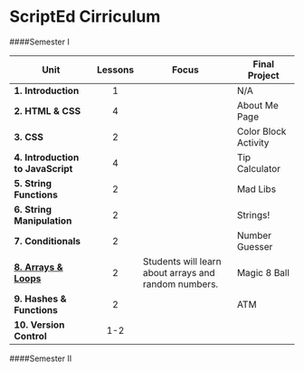 ScriptEd Cirriculum
===================
####Semester I

| Unit  | Lessons | Focus | Final Project | 
|-------|:-------:|------|--------------|
| **1. Introduction**| 1 |  | N/A | N/A |
| **2. HTML & CSS**| 4 |  | About Me Page |
| **3. CSS**| 2 |  | Color Block Activity | 
| **4. Introduction to JavaScript** | 4 |  | Tip Calculator | 
| **5. String Functions** | 2 |  | Mad Libs | 
| **6. String Manipulation** | 2  |  | Strings! | 
| **7. Conditionals** | 2  |  | Number Guesser | 
| [**8. Arrays & Loops**](unit/8-array-loop/README.md) | 2  | Students will learn about arrays and random numbers. | Magic 8 Ball | 
| **9. Hashes & Functions** | 2  |  | ATM | 
| **10. Version Control** | 1-2  | | 

####Semester II

